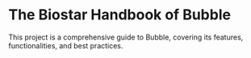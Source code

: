 # The Biostar Handbook of Bubble
This project is a comprehensive guide to Bubble, covering its features, functionalities, and best practices.
